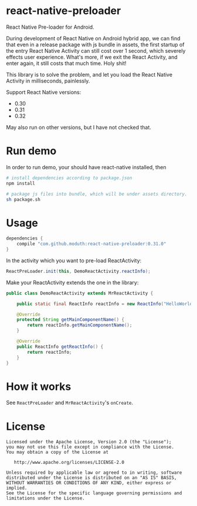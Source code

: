 # react-native-preloader

React Native Pre-loader for Android.

During development of React Native on Android hybrid app, we can find that even in a release package with js bundle in assets, the first startup of the entry React Native Activity can still cost over 1 second, which severely effects user experience. What's more, if we exit the React Activity, and enter again, it still costs that much time. Holy shit!

This library is to solve the problem, and let you load the React Native Activity in milliseconds, painlessly.

Support React Native versions:
- 0.30
- 0.31
- 0.32

May also run on other versions, but I have not checked that.

# Run demo

In order to run demo, your should have react-native installed, then

```bash
# install dependencies according to package.json
npm install

# package js files into bundle, which will be under assets directory.
sh package.sh
```

# Usage

```groovy
dependencies {
    compile "com.github.moduth:react-native-preloader:0.31.0"
}
```

In the activity which you want to pre-load ReactActivity:

```java
ReactPreLoader.init(this, DemoReactActivity.reactInfo);
```

Make your ReactActivity extends the one in the library:

```java
public class DemoReactActivity extends MrReactActivity {

    public static final ReactInfo reactInfo = new ReactInfo("HelloWorld", null);

    @Override
    protected String getMainComponentName() {
        return reactInfo.getMainComponentName();
    }

    @Override
    public ReactInfo getReactInfo() {
        return reactInfo;
    }
}
```

# How it works

See `ReactPreLoader` and `MrReactActivity`'s `onCreate`.

# License

    Licensed under the Apache License, Version 2.0 (the "License");
    you may not use this file except in compliance with the License.
    You may obtain a copy of the License at

       http://www.apache.org/licenses/LICENSE-2.0

    Unless required by applicable law or agreed to in writing, software
    distributed under the License is distributed on an "AS IS" BASIS,
    WITHOUT WARRANTIES OR CONDITIONS OF ANY KIND, either express or implied.
    See the License for the specific language governing permissions and
    limitations under the License.

